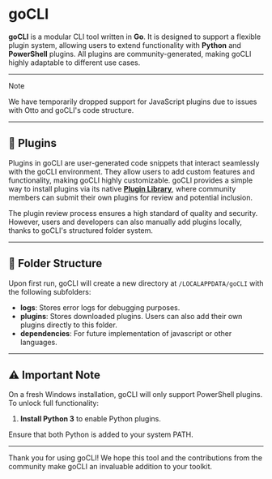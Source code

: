 # goCLI

**goCLI** is a modular CLI tool written in **Go**. It is designed to support a flexible plugin system, allowing users to extend functionality with **Python** and **PowerShell** plugins. All plugins are community-generated, making goCLI highly adaptable to different use cases.

---

> [!NOTE]
> We have temporarily dropped support for JavaScript plugins due to issues with Otto and goCLI's code structure.

---

## 🔌 Plugins

Plugins in goCLI are user-generated code snippets that interact seamlessly with the goCLI environment. They allow users to add custom features and functionality, making goCLI highly customizable. goCLI provides a simple way to install plugins via its native **[Plugin Library](https://github.com/LewdLillyVT/goCLI/wiki/Plugin-Library)**, where community members can submit their own plugins for review and potential inclusion.

The plugin review process ensures a high standard of quality and security. However, users and developers can also manually add plugins locally, thanks to goCLI's structured folder system.

---

## 📂 Folder Structure

Upon first run, goCLI will create a new directory at `/LOCALAPPDATA/goCLI` with the following subfolders:

- **logs**: Stores error logs for debugging purposes.
- **plugins**: Stores downloaded plugins. Users can also add their own plugins directly to this folder.
- **dependencies**: For future implementation of javascript or other languages.

---

## ⚠️ Important Note

On a fresh Windows installation, goCLI will only support PowerShell plugins. To unlock full functionality:

1. **Install Python 3** to enable Python plugins.

Ensure that both Python is added to your system PATH.

---

Thank you for using goCLI! We hope this tool and the contributions from the community make goCLI an invaluable addition to your toolkit.
